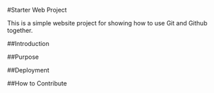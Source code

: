 #Starter Web Project

This is a simple website project for showing how to use Git and Github together.

##Introduction

##Purpose

##Deployment

##How to Contribute